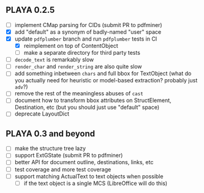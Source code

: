 ## PLAYA 0.2.5
- [ ] implement CMap parsing for CIDs (submit PR to pdfminer)
- [x] add "default" as a synonym of badly-named "user" space
- [x] update `pdfplumber` branch and run `pdfplumber` tests in CI
  - [x] reimplement on top of ContentObject
  - [ ] make a separate directory for third party tests
- [ ] `decode_text` is remarkably slow
- [ ] `render_char` and `render_string` are also quite slow
- [ ] add something inbetween `chars` and full bbox for TextObject
      (what do you actually need for heuristic or model-based
      extraction? probably just `adv`?)
- [ ] remove the rest of the meaningless abuses of `cast`
- [ ] document how to transform bbox attributes on StructElement,
      Destination, etc (but you should just use "default" space)
- [ ] deprecate LayoutDict

## PLAYA 0.3 and beyond
- [ ] make the structure tree lazy
- [ ] support ExtGState (submit PR to pdfminer)
- [ ] better API for document outline, destinations, links, etc
- [ ] test coverage and more test coverage
- [ ] support matching ActualText to text objects when possible
  - [ ] if the text object is a single MCS (LibreOffice will do this)
